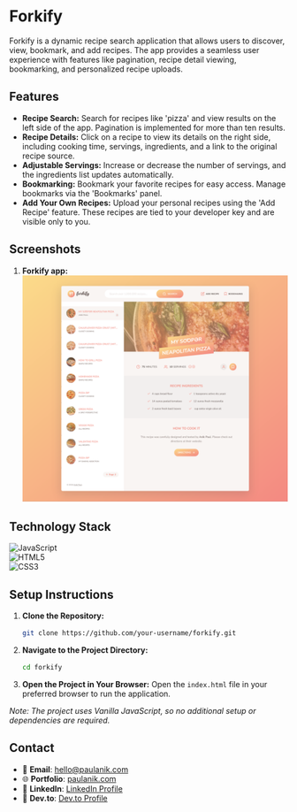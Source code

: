 # Forkify

Forkify is a dynamic recipe search application that allows users to discover, view, bookmark, and add recipes. The app provides a seamless user experience with features like pagination, recipe detail viewing, bookmarking, and personalized recipe uploads.

## Features

- **Recipe Search:** Search for recipes like 'pizza' and view results on the left side of the app. Pagination is implemented for more than ten results.
- **Recipe Details:** Click on a recipe to view its details on the right side, including cooking time, servings, ingredients, and a link to the original recipe source.
- **Adjustable Servings:** Increase or decrease the number of servings, and the ingredients list updates automatically.
- **Bookmarking:** Bookmark your favorite recipes for easy access. Manage bookmarks via the 'Bookmarks' panel.
- **Add Your Own Recipes:** Upload your personal recipes using the 'Add Recipe' feature. These recipes are tied to your developer key and are visible only to you.

## Screenshots

1. **Forkify app:** ![Forkify app](screenshots/screenshot%20of%20app.png)

## Technology Stack

![JavaScript](https://img.shields.io/badge/-JavaScript-F7DF1E?logo=javascript&logoColor=white&style=flat)  
![HTML5](https://img.shields.io/badge/-HTML5-E34F26?logo=html5&logoColor=white&style=flat)  
![CSS3](https://img.shields.io/badge/-CSS3-1572B6?logo=css3&logoColor=white&style=flat)

## Setup Instructions

1. **Clone the Repository:**
   ```bash
   git clone https://github.com/your-username/forkify.git
   ```
2. **Navigate to the Project Directory:**
   ```bash
   cd forkify
   ```
3. **Open the Project in Your Browser:**
   Open the `index.html` file in your preferred browser to run the application.

_Note: The project uses Vanilla JavaScript, so no additional setup or dependencies are required._

## Contact

- 📧 **Email**: [hello@paulanik.com](mailto:hello@paulanik.com)
- 🌐 **Portfolio**: [paulanik.com](https://paulanik.com)
- 💼 **LinkedIn**: [LinkedIn Profile](https://www.linkedin.com/in/anik-paul-dev/)
- 📝 **Dev.to**: [Dev.to Profile](https://dev.to/anikpaul)
